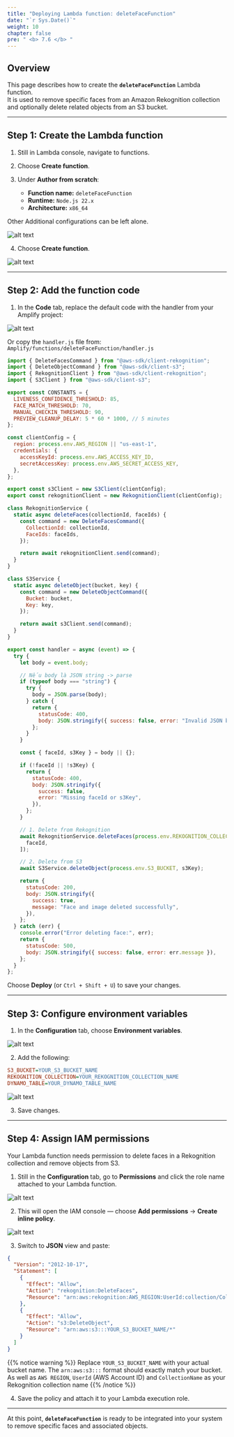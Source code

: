 ```yaml
---
title: "Deploying Lambda function: deleteFaceFunction"
date: "`r Sys.Date()`"
weight: 10
chapter: false
pre: " <b> 7.6 </b> "
---
```


## Overview

This page describes how to create the **`deleteFaceFunction`** Lambda function.  
It is used to remove specific faces from an Amazon Rekognition collection and optionally delete related objects from an S3 bucket.

---

## Step 1: Create the Lambda function

1. Still in Lambda console, navigate to functions.

2. Choose **Create function**.

3. Under **Author from scratch**:

   - **Function name:** `deleteFaceFunction`
   - **Runtime:** `Node.js 22.x`
   - **Architecture:** `x86_64`

Other Additional configurations can be left alone.

![alt text](image.png)

4. Choose **Create function**.

![alt text](image-1.png)

---

## Step 2: Add the function code

1. In the **Code** tab, replace the default code with the handler from your Amplify project:

![alt text](image-2.png)

Or copy the `handler.js` file from:  
`Amplify/functions/deleteFaceFunction/handler.js`

```javascript
import { DeleteFacesCommand } from "@aws-sdk/client-rekognition";
import { DeleteObjectCommand } from "@aws-sdk/client-s3";
import { RekognitionClient } from "@aws-sdk/client-rekognition";
import { S3Client } from "@aws-sdk/client-s3";

export const CONSTANTS = {
  LIVENESS_CONFIDENCE_THRESHOLD: 85,
  FACE_MATCH_THRESHOLD: 70,
  MANUAL_CHECKIN_THRESHOLD: 90,
  PREVIEW_CLEANUP_DELAY: 5 * 60 * 1000, // 5 minutes
};

const clientConfig = {
  region: process.env.AWS_REGION || "us-east-1",
  credentials: {
    accessKeyId: process.env.AWS_ACCESS_KEY_ID,
    secretAccessKey: process.env.AWS_SECRET_ACCESS_KEY,
  },
};

export const s3Client = new S3Client(clientConfig);
export const rekognitionClient = new RekognitionClient(clientConfig);

class RekognitionService {
  static async deleteFaces(collectionId, faceIds) {
    const command = new DeleteFacesCommand({
      CollectionId: collectionId,
      FaceIds: faceIds,
    });

    return await rekognitionClient.send(command);
  }
}

class S3Service {
  static async deleteObject(bucket, key) {
    const command = new DeleteObjectCommand({
      Bucket: bucket,
      Key: key,
    });

    return await s3Client.send(command);
  }
}

export const handler = async (event) => {
  try {
    let body = event.body;

    // Nếu body là JSON string -> parse
    if (typeof body === "string") {
      try {
        body = JSON.parse(body);
      } catch {
        return {
          statusCode: 400,
          body: JSON.stringify({ success: false, error: "Invalid JSON body" }),
        };
      }
    }

    const { faceId, s3Key } = body || {};

    if (!faceId || !s3Key) {
      return {
        statusCode: 400,
        body: JSON.stringify({
          success: false,
          error: "Missing faceId or s3Key",
        }),
      };
    }

    // 1. Delete from Rekognition
    await RekognitionService.deleteFaces(process.env.REKOGNITION_COLLECTION, [
      faceId,
    ]);

    // 2. Delete from S3
    await S3Service.deleteObject(process.env.S3_BUCKET, s3Key);

    return {
      statusCode: 200,
      body: JSON.stringify({
        success: true,
        message: "Face and image deleted successfully",
      }),
    };
  } catch (err) {
    console.error("Error deleting face:", err);
    return {
      statusCode: 500,
      body: JSON.stringify({ success: false, error: err.message }),
    };
  }
};
```

Choose **Deploy** (or `Ctrl + Shift + U`) to save your changes.

---

## Step 3: Configure environment variables

1. In the **Configuration** tab, choose **Environment variables**.

![alt text](image-3.png)

2. Add the following:

```ini
S3_BUCKET=YOUR_S3_BUCKET_NAME
REKOGNITION_COLLECTION=YOUR_REKOGNITION_COLLECTION_NAME
DYNAMO_TABLE=YOUR_DYNAMO_TABLE_NAME
```

![alt text](image-4.png)

3. Save changes.

---

## Step 4: Assign IAM permissions

Your Lambda function needs permission to delete faces in a Rekognition collection and remove objects from S3.

1. Still in the **Configuration** tab, go to **Permissions** and click the role name attached to your Lambda function.

![alt text](image-5.png)

2. This will open the IAM console — choose **Add permissions** → **Create inline policy**.

![alt text](image-6.png)

3. Switch to **JSON** view and paste:

```json
{
  "Version": "2012-10-17",
  "Statement": [
    {
      "Effect": "Allow",
      "Action": "rekognition:DeleteFaces",
      "Resource": "arn:aws:rekognition:AWS_REGION:UserId:collection/ColectionName"
    },
    {
      "Effect": "Allow",
      "Action": "s3:DeleteObject",
      "Resource": "arn:aws:s3:::YOUR_S3_BUCKET_NAME/*"
    }
  ]
}
```

{{% notice warning %}}
Replace `YOUR_S3_BUCKET_NAME` with your actual bucket name.
The `arn:aws:s3:::` format should exactly match your bucket.
As well as `AWS REGION`, `UserId` (AWS Account ID) and `CollectionName` as your Rekognition collection name
{{% /notice %}}

4. Save the policy and attach it to your Lambda execution role.

---

At this point, **`deleteFaceFunction`** is ready to be integrated into your system to remove specific faces and associated objects.
